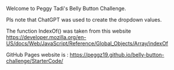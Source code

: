 Welcome to Peggy Tadi's Belly Button Challenge.

Pls note that ChatGPT was used to create the dropdown values.

The function IndexOf() was taken from this website https://developer.mozilla.org/en-US/docs/Web/JavaScript/Reference/Global_Objects/Array/indexOf

GitHub Pages website is : https://peggz19.github.io/belly-button-challenge/StarterCode/
